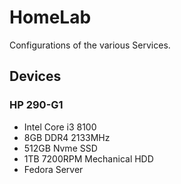 # HomeLab
Configurations of the various Services.


## Devices

### HP 290-G1

* Intel Core i3 8100
* 8GB DDR4 2133MHz
* 512GB Nvme SSD
* 1TB 7200RPM Mechanical HDD 
* Fedora Server